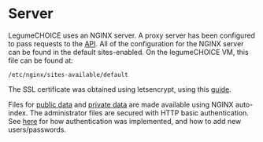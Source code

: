 # Server

LegumeCHOICE uses an NGINX server. A proxy server has been configured to pass requests to the [API](api.md). All of the configuration for the NGINX server can be found in the default sites-enabled. On the legumeCHOICE VM, this file can be found at:

`/etc/nginx/sites-available/default`

The SSL certificate was obtained using letsencrypt, using this [guide](https://www.digitalocean.com/community/tutorials/how-to-secure-nginx-with-let-s-encrypt-on-ubuntu-20-04).

Files for [public data](public-data.md) and [private data](administrators.md) are made available using NGINX auto-index. The administrator files are secured with HTTP basic authentication. See [here](https://docs.nginx.com/nginx/admin-guide/security-controls/configuring-http-basic-authentication/) for how authentication was implemented, and how to add new users/passwords.
